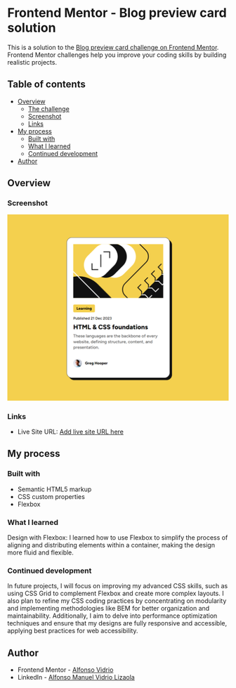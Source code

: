 # Frontend Mentor - Blog preview card solution

This is a solution to the [Blog preview card challenge on Frontend Mentor](https://www.frontendmentor.io/challenges/blog-preview-card-ckPaj01IcS). Frontend Mentor challenges help you improve your coding skills by building realistic projects. 

## Table of contents

- [Overview](#overview)
  - [The challenge](#the-challenge)
  - [Screenshot](#screenshot)
  - [Links](#links)
- [My process](#my-process)
  - [Built with](#built-with)
  - [What I learned](#what-i-learned)
  - [Continued development](#continued-development)
- [Author](#author)



## Overview



### Screenshot

![](./design/screenshot.png)



### Links

- Live Site URL: [Add live site URL here](https://your-live-site-url.com)

## My process

### Built with

- Semantic HTML5 markup
- CSS custom properties
- Flexbox

### What I learned

Design with Flexbox: I learned how to use Flexbox to simplify the process of aligning and distributing elements within a container, making the design more fluid and flexible.

### Continued development

In future projects, I will focus on improving my advanced CSS skills, such as using CSS Grid to complement Flexbox and create more complex layouts. I also plan to refine my CSS coding practices by concentrating on modularity and implementing methodologies like BEM for better organization and maintainability. Additionally, I aim to delve into performance optimization techniques and ensure that my designs are fully responsive and accessible, applying best practices for web accessibility.

## Author

- Frontend Mentor - [Alfonso Vidrio](https://www.frontendmentor.io/profile/AlfonsoVidrio)
- LinkedIn - [Alfonso Manuel Vidrio Lizaola](https://www.linkedin.com/in/alfonsomanuelvidriolizaola?originalSubdomain=mx)
